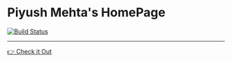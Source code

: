 # Piyush Mehta's HomePage
[![Build Status](https://travis-ci.com/piyush97/PiyushMehta.com.svg?token=g3CxDf8EXQoxGMAHdh9U&branch=master)](https://travis-ci.com/piyush97/PiyushMehta.com)

------------
[👉 Check it Out](https://piyushmehta.com)

